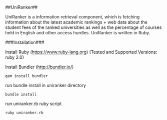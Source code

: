 ##UniRanker##

UniRanker is a information retrieval component, which is fetching information about the latest academic rankings + web data about the student fees of the ranked universities as well as the percentage of courses held in English and other access hurdles.
UniRanker is written in Ruby.

###Installation###

Install Ruby (https://www.ruby-lang.org)
(Tested and Supported Versions: ruby 2.0)

Install Bundler (http://bundler.io/)
```
gem install bundler
```

run bundle install in uniranker directory
```
bundle install
```

run uniranker.rb ruby script
```
ruby uniranker.rb
```
